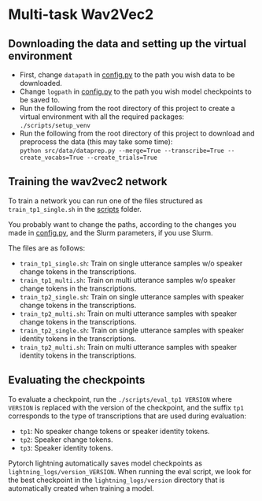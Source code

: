 # Multi-task Wav2Vec2

## Downloading the data and setting up the virtual environment

- First, change `datapath` in [config.py](src/config.py) to the path you wish data to be downloaded.
- Change `logpath` in [config.py](src/config.py) to the path you wish model checkpoints to be saved to.
- Run the following from the root directory of this project to create a virtual environment with all the required packages:\
```./scripts/setup_venv```
- Run the following from the root directory of this project to download and preprocess the data (this may take some time):\
```python src/data/dataprep.py --merge=True --transcribe=True --create_vocabs=True --create_trials=True```


## Training the wav2vec2 network
To train a network you can run one of the files structured as `train_tp1_single.sh` in the [scripts](./scripts/) folder.

You probably want to change the paths, according to the changes you made in [config.py](src/config.py), and the Slurm parameters, if you use Slurm.

The files are as follows:
- `train_tp1_single.sh`: Train on single utterance samples w/o speaker change tokens in the transcriptions.
- `train_tp1_multi.sh`: Train on multi utterance samples w/o speaker change tokens in the transcriptions.
- `train_tp2_single.sh`: Train on single utterance samples with speaker change tokens in the transcriptions.
- `train_tp2_multi.sh`: Train on multi utterance samples with speaker change tokens in the transcriptions.
- `train_tp2_single.sh`: Train on single utterance samples with speaker identity tokens in the transcriptions.
- `train_tp2_multi.sh`: Train on multi utterance samples with speaker identity tokens in the transcriptions.


## Evaluating the checkpoints
To evaluate a checkpoint, run the `./scripts/eval_tp1 VERSION` where `VERSION` is replaced with the version of the checkpoint, and the suffix `tp1` corresponds to the type of transcriptions that are used during evaluation:
- `tp1`: No speaker change tokens or speaker identity tokens.
- `tp2`: Speaker change tokens.
- `tp3`: Speaker identity tokens.

Pytorch lightning automatically saves model checkpoints as `lightning_logs/version_VERSION`. When running the eval script, we look for the best checkpoint in the `lightning_logs/version` directory that is automatically created when training a model.